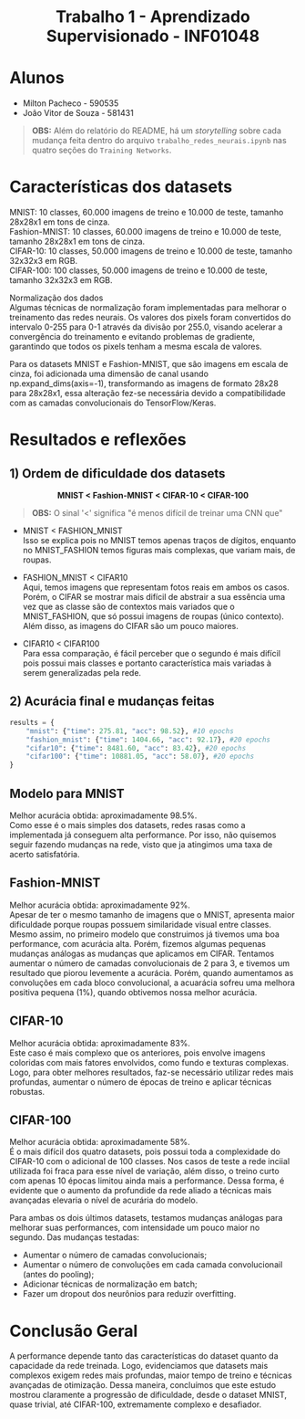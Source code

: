 <h1 align="center">Trabalho 1 - Aprendizado Supervisionado - INF01048</h1>

# Alunos  
- Milton Pacheco - 590535  
- João Vitor de Souza - 581431


> **OBS:** Além do relatório do README, há um _storytelling_ sobre cada mudança feita dentro do arquivo `trabalho_redes_neurais.ipynb` nas quatro seções do `Training Networks`.


# Características dos datasets  
MNIST: 10 classes, 60.000 imagens de treino e 10.000 de teste, tamanho 28x28x1 em tons de cinza.  
Fashion-MNIST: 10 classes, 60.000 imagens de treino e 10.000 de teste, tamanho 28x28x1 em tons de cinza.  
CIFAR-10: 10 classes, 50.000 imagens de treino e 10.000 de teste, tamanho 32x32x3 em RGB.  
CIFAR-100: 100 classes, 50.000 imagens de treino e 10.000 de teste, tamanho 32x32x3 em RGB.  

Normalização dos dados  
Algumas técnicas de normalização foram implementadas para melhorar o treinamento das redes neurais. Os valores dos pixels foram convertidos do intervalo 0-255 para 0-1 através da divisão por 255.0, visando acelerar a convergência do treinamento e evitando problemas de gradiente, garantindo que todos os pixels tenham a mesma escala de valores.

Para os datasets MNIST e Fashion-MNIST, que são imagens em escala de cinza, foi adicionada uma dimensão de canal usando np.expand_dims(axis=-1), transformando as imagens de formato 28x28 para 28x28x1, essa alteração fez-se necessária devido a compatibilidade com as camadas convolucionais do TensorFlow/Keras.


# Resultados e reflexões 

## 1) Ordem de dificuldade dos datasets
<p align="center">
    <strong>
        MNIST &lt; Fashion-MNIST &lt; CIFAR-10 &lt; CIFAR-100
    </strong>
</p>

> **OBS:** O sinal '<' significa "é menos difícil de treinar uma CNN que"

- MNIST < FASHION_MNIST  
Isso se explica pois no MNIST temos apenas traços de dígitos, enquanto no MNIST_FASHION temos figuras mais complexas, que variam mais, de roupas.

- FASHION_MNIST < CIFAR10  
Aqui, temos imagens que representam fotos reais em ambos os casos. Porém, o CIFAR se mostrar mais difícil de abstrair a sua essência uma vez que as classe são de contextos mais variados que o MNIST_FASHION, que só possui imagens de roupas (único contexto). Além disso, as imagens do CIFAR são um pouco maiores.

- CIFAR10 < CIFAR100  
Para essa comparação, é fácil perceber que o segundo é mais difícil pois possui mais classes e portanto característica mais variadas à serem generalizadas pela rede.

## 2) Acurácia final e mudanças feitas
```python
results = {
    "mnist": {"time": 275.81, "acc": 98.52}, #10 epochs
    "fashion_mnist": {"time": 1404.66, "acc": 92.17}, #20 epochs
    "cifar10": {"time": 8481.60, "acc": 83.42}, #20 epochs
    "cifar100": {"time": 10881.05, "acc": 58.07}, #20 epochs
}
```

## Modelo para MNIST
Melhor acurácia obtida: aproximadamente 98.5%.  
Como esse é o mais simples dos datasets, redes rasas como a implementada já conseguem alta performance. Por isso, não quisemos seguir fazendo mudanças na rede, visto que ja atingimos uma taxa de acerto satisfatória.

## Fashion-MNIST  
Melhor acurácia obtida: aproximadamente 92%.  
Apesar de ter o mesmo tamanho de imagens que o MNIST, apresenta maior dificuldade porque roupas possuem similaridade visual entre classes. Mesmo assim, no primeiro modelo que construimos já tivemos uma boa performance, com acurácia alta. Porém, fizemos algumas pequenas mudanças análogas as mudanças que aplicamos em CIFAR. Tentamos aumentar o número de camadas convolucionais de 2 para 3, e tivemos um resultado que piorou levemente a acurácia. Porém, quando aumentamos as convoluções em cada bloco convolucional, a acuarácia sofreu uma melhora positiva pequena (1%), quando obtivemos nossa melhor acurácia.

## CIFAR-10  
Melhor acurácia obtida: aproximadamente 83%.  
Este caso é mais complexo que os anteriores, pois envolve imagens coloridas com mais fatores envolvidos, como fundo e texturas complexas. Logo, para obter melhores resultados, faz-se necessário utilizar redes mais profundas, aumentar o número de épocas de treino e aplicar técnicas robustas. 

## CIFAR-100  
Melhor acurácia obtida: aproximadamente 58%.  
É o mais difícil dos quatro datasets, pois possui toda a complexidade do CIFAR-10 com o adicional de 100 classes. Nos casos de teste a rede inciial utilizada foi fraca para esse nível de variação, além disso, o treino curto com apenas 10 épocas limitou ainda mais a performance. Dessa forma, é evidente que o aumento da profundide da rede aliado a técnicas mais avançadas elevaria o nível de acurária do modelo.

Para ambas os dois últimos datasets, testamos mudanças análogas para melhorar suas performances, com intensidade um pouco maior no segundo.
Das mudanças testadas:
- Aumentar o número de camadas convolucionais;
- Aumentar o número de convoluções em cada camada convolucionail (antes do pooling);
- Adicionar técnicas de normalização em batch;
- Fazer um dropout dos neurônios para reduzir overfitting.

# Conclusão Geral
A performance depende tanto das características do dataset quanto da capacidade da rede treinada. Logo, evidenciamos que datasets mais complexos exigem redes mais profundas, maior tempo de treino e técnicas avançadas de otimização. Dessa maneira, concluímos que este estudo mostrou claramente a progressão de dificuldade, desde o dataset MNIST, quase trivial, até CIFAR-100, extremamente complexo e desafiador.
